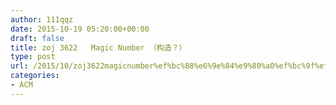 ```yaml
---
author: 111qqz
date: 2015-10-19 05:20:00+00:00
draft: false
title: zoj 3622   Magic Number （构造？）
type: post
url: /2015/10/zoj3622magicnumber%ef%bc%88%e6%9e%84%e9%80%a0%ef%bc%9f%ef%bc%89/
categories:
- ACM
---
```



